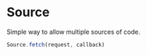 # Source

Simple way to allow multiple sources of code.

```javascript
Source.fetch(request, callback)
```